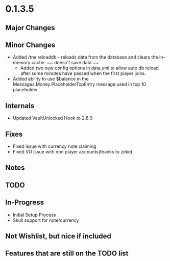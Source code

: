 # 0.1.3.5

## Major Changes

## Minor Changes
- Added /tne reloaddb - reloads data from the database and clears the in-memory cache. ~~ doesn't save data ~~
  - Added two new config options in data.yml to allow auto db reload after some minutes have passed when the first player joins.
- Added ability to use $balance in the Messages.Money.PlaceholderTopEntry message used in top 10 placeholder

## Internals
- Updated VaultUnlocked Hook to 2.8.0

## Fixes
- Fixed issue with currency note claiming
- Fixed VU issue with non player accounts(thanks to zeke).

## Notes

## TODO

## In-Progress

- Initial Setup Process
- Skull support for note/currency

## Not Wishlist, but nice if included

## Features that are still on the TODO list